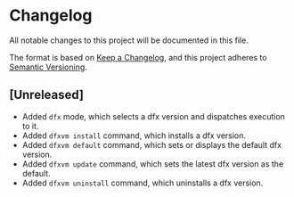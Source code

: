 # Changelog

All notable changes to this project will be documented in this file.

The format is based on [Keep a Changelog](https://keepachangelog.com/en/1.0.0/),
and this project adheres to [Semantic Versioning](https://semver.org/spec/v2.0.0.html).

## [Unreleased]

- Added `dfx` mode, which selects a dfx version and dispatches execution to it.
- Added `dfxvm install` command, which installs a dfx version.
- Added `dfxvm default` command, which sets or displays the default dfx version.
- Added `dfxvm update` command, which sets the latest dfx version as the default.
- Added `dfxvm uninstall` command, which uninstalls a dfx version.
